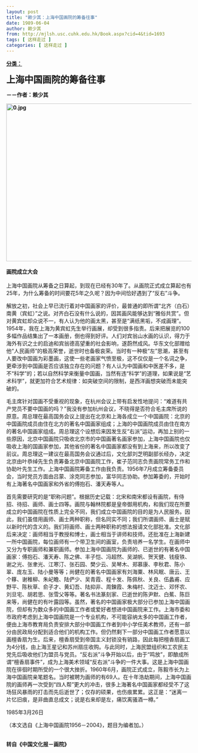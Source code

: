 ```yaml
---
layout: post
title: "赖少其：上海中国画院的筹备往事"
date: 1989-06-04
author: 赖少其
from: http://mjlsh.usc.cuhk.edu.hk/Book.aspx?cid=4&tid=1693
tags: [ 这样走过 ]
categories: [ 这样走过 ]
---
```


<div style="margin: 15px 10px 10px 0px;">
 <div>
  <span id="ctl00_ContentPlaceHolder1_chapter1_SubjectLabel" style="font-weight:bold;text-decoration:underline;">
   分类：
  </span>
 </div>
 <p>
  <strong>
   <font size="5">
    上海中国画院的筹备往事
   </font>
  </strong>
 </p>
 <p>
  <strong>
   －－作者：赖少其
  </strong>
 </p>
 <p>
  <strong>
   <img align="top" alt="0.jpg" border="0" height="420" src="http://mjlsh.usc.cuhk.edu.hk/medias/contents/1693/0.jpg" width="500"/>
   <br/>
   <br/>
   画院成立大会
   <br/>
   <br/>
  </strong>
  上海中国画院从筹备之日算起，到现在已经有30年了。从画院正式成立算起也有25年，为什么筹备的时间要花5年之久呢？因为中间恰好遇到了“反右”斗争。
 </p>
 <p>
  解放之初，社会上早已流行着对中国画家的评价，最普通的即所谓“北齐（白石）南黄（宾虹）”之说。对齐白石没有什么说的，因其画风能够达到“雅俗共赏”。但对黄宾虹却众说不一，有人认为他的画太黑，甚至是“满纸黑垢，不成画理”。1954年，我在上海为黄宾虹先生举行画展，却受到很多指责。后来把展览的100多幅作品结集出了一本画册，倒也得到好评。人们对宾翁山水画的认识，得力于海外有识之士的启迪和宾翁德高望重的社会影响，遂蔚然成风。华东文化部赠给他“人民画师”的极高荣誉，逝世时也备极哀荣。当时有一种极“左”思潮，甚至有人要改中国画为彩墨画，这使一些老画家气愤至极，这不仅仅是一个名词之争，更牵涉到中国画是否应该独立存在的问题？有人认为中国画和中医差不多，是不“科学”的；若以自然科学来衡量中国画，当然有违“科学”的道理，如果说是“艺术科学”，就更加符合艺术规律：如突破空间的限制，是西洋画想突破而未能突破的。
 </p>
 <p>
  毛主席针对国画不受重视的现象，在杭州会议上带有启发性地提问：“难道有共产党员不要中国画的吗？”我没有参加杭州会议，不晓得是否符合毛主席所说的原意。周总理在最高国务会议上提出在北京和上海各成立一个中国画院：北京的中国画院成员由住在北方的著名中国画家组成；上海的中国画院成员由住在南方的著名中国画家组成。周总理这个设想后来因发生反“右派”运动，再加上别的一些原因，北京中国画院只吸收北京市的中国画著名画家参加，上海中国画院也仅吸收上海的国画家参加，其他省份的著名中国画家都没有到上海来，所以改变了前议。周总理这一建议在最高国务会议通过后，文化部刘芝明副部长经办，决定北京由叶恭绰先生负责筹备北京中国画院工作，崔子范同志负责画院常务工作和协助叶先生工作。上海中国画院筹备工作由我负责。1956年7月成立筹备委员会，当时党员方面由吕蒙、涂克同志参加，富华同志协助。参加筹委的，开始时有上海著名中国画家和外省的傅抱石、潘天寿等人。
 </p>
 <p>
  首先需要研究的是“职称问题”。根据历史记载：北宋和南宋都设有画院，有侍招、待招、画师、画士四等。画院与翰林院都是皇帝御用机构，和我们现在所要成立的中国画院在性质上完全不同，我们成立中国画院的目的是为人民服务。因此，我们虽借用画师、画士两种职称，但名同实不同；我们所谓画师、画士是赋以新时代的含义的。我们将画师、画士两种职称的想法报请文化部批准。文化部后来决定：画师相当于教授和博士，画士相当于讲师和技师。还批准在上海新建一所中国画院，每位画师有一个带卫生间的画室，负责培养一名学生。在画师中又分为专职画师和兼职画师。参加上海中国画院为画师的、已逝世的有著名中国画家：傅抱石、潘天寿、陈之佛、丰子恺、冯超然、吴湖帆、贺天健、钱瘦铁、谢之光、张聿光、江寒汀、张石园、樊少云、吴琴木、郑慕康、李秋君、陈小翠、庞左玉、陆小曼等等；尚健在的著名中国画家有刘海粟、林风眠、唐云、王个簃、谢稚柳、朱屺瞻、陆俨少、吴青霞、程十发、陈佩秋、关良、伍蠡甫、应野平、陈秋草、俞子才、黄幻吾、陆抑非、周鍊霞、朱梅村、沈迈士、邓怀农、刘旦宅、胡若思、张雪父等等。著名书法篆刻家、已逝世的陈尹默、白蕉、陈巨来等，尚健在的有叶露园等。虽然，著名的中国画家极大部分已参加上海中国画院，但却有为数众多的中国画工作者或爱好者想进中国画院来工作。上海市委和市政府考虑到上海中国画院是一个专业机构，不可能容纳太多的中国画工作者，便由上海市教育局负责安排大部分中国画工作者到中小学任美术教师，还有一部分由民政局分配到适合他们的机构工作。但仍然剩下一部分中国画工作者愿意以画檀香扇为生。后来，檀香扇受到帝国主义封锁没有销路，因此每把檀香扇画工为4分钱，由上海王星记和苏州扇庄收购。与此同时，上海民盟组织和工农民主党先后吸收他们为盟员与党员。“反右派”斗争开始以后，由于“鸣放”，即酿成所谓“檀香扇事件”，成为上海美术领域“反右派”斗争的一件大事。这是上海中国画院在徘徊时期所受的一个很大挫折。1960年6月，画院正式成立，陈毅市长为上海中国画院亲笔题名。当时被聘为画师的有69人。在十年浩劫期间，上海中国画院的画师再一次受到“四人帮”更大的冲击，很多上海著名中国画家都经受不了这场狂风暴雨的打击而先后逝世了；仅存的硕果，也伤痕累累。这正是：“迷离一片忆旧痕，是非曲直总成文；说是右来却是左，痛饮离骚酒一樽。”
 </p>
 <p>
  1985年3月26日
 </p>
 <p>
  （本文选自《上海中国画院1956－2004》，题目为编者加。）
 </p>
 <p>
  <br/>
  <strong>
   转自《中国文化报－画院》
  </strong>
 </p>
</div>

